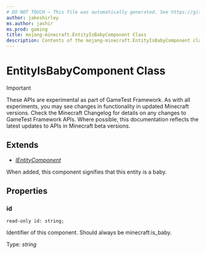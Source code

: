 ```yaml
---
# DO NOT TOUCH — This file was automatically generated. See https://github.com/Mojang/MinecraftScriptingApiDocsGenerator to modify descriptions, examples, etc.
author: jakeshirley
ms.author: jashir
ms.prod: gaming
title: mojang-minecraft.EntityIsBabyComponent Class
description: Contents of the mojang-minecraft.EntityIsBabyComponent class.
---
```

# EntityIsBabyComponent Class
>[!IMPORTANT]
>These APIs are experimental as part of GameTest Framework. As with all experiments, you may see changes in functionality in updated Minecraft versions. Check the Minecraft Changelog for details on any changes to GameTest Framework APIs. Where possible, this documentation reflects the latest updates to APIs in Minecraft beta versions.

## Extends
- [*IEntityComponent*](IEntityComponent.md)

When added, this component signifies that this entity is a baby.

## Properties
### **id**
`read-only id: string;`

Identifier of this component. Should always be minecraft:is_baby.

Type: *string*

